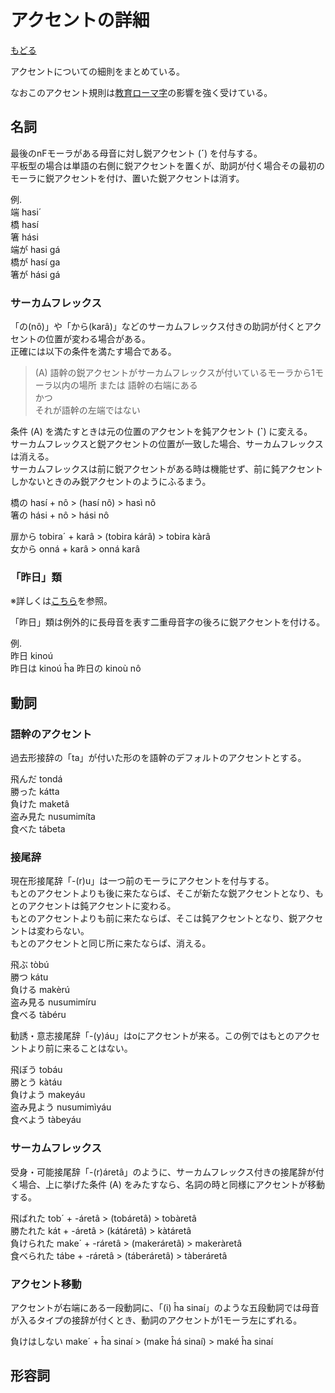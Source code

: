 # アクセントの詳細

[もどる](../index.md)

アクセントについての細則をまとめている。

なおこのアクセント規則は[教育ローマ字](https://github.com/NihongoTopics/Kyouro/blob/master/Proposing%20a%20new%20romanization%20system%20of%20Japanese%20(book).pdf)の影響を強く受けている。

## 名詞

最後のnFモーラがある母音に対し鋭アクセント (__´__) を付与する。  
平板型の場合は単語の右側に鋭アクセントを置くが、助詞が付く場合その最初のモーラに鋭アクセントを付け、置いた鋭アクセントは消す。

例.  
端 hasi´  
橋 hasí  
箸 hási  
端が hasi gá  
橋が hasí ga  
箸が hási gá

### サーカムフレックス

「の(nô)」や「から(karâ)」などのサーカムフレックス付きの助詞が付くとアクセントの位置が変わる場合がある。  
正確には以下の条件を満たす場合である。

> (A) 語幹の鋭アクセントがサーカムフレックスが付いているモーラから1モーラ以内の場所 または 語幹の右端にある  
> かつ  
> それが語幹の左端ではない

条件 (A) を満たすときは元の位置のアクセントを鈍アクセント (__`__) に変える。  
サーカムフレックスと鋭アクセントの位置が一致した場合、サーカムフレックスは消える。  
サーカムフレックスは前に鋭アクセントがある時は機能せず、前に鈍アクセントしかないときのみ鋭アクセントのようにふるまう。

橋の hasí \+ nô \> (hasí nô) \> hasì nô  
箸の hási \+ nô \> hási nô

扉から tobira´ \+ karâ \> (tobira kárâ) \> tobira kàrâ  
女から onná \+ karâ \> onná karâ

### 「昨日」類

※詳しくは[こちら](https://note.com/j9a/n/n7a7910ca3d89)を参照。

「昨日」類は例外的に長母音を表す二重母音字の後ろに鋭アクセントを付ける。

例.  
昨日 kinoú  
昨日は kinoú ĥa
昨日の kinoù nô

## 動詞

### 語幹のアクセント

過去形接辞の「ta」が付いた形のを語幹のデフォルトのアクセントとする。

飛んだ tondá  
勝った kátta  
負けた maketâ  
盗み見た nusumimíta  
食べた tábeta

### 接尾辞

現在形接尾辞「\-(r)u」は一つ前のモーラにアクセントを付与する。  
もとのアクセントよりも後に来たならば、そこが新たな鋭アクセントとなり、もとのアクセントは鈍アクセントに変わる。  
もとのアクセントよりも前に来たならば、そこは鈍アクセントとなり、鋭アクセントは変わらない。  
もとのアクセントと同じ所に来たならば、消える。

飛ぶ tòbú  
勝つ kátu  
負ける makèrú  
盗み見る nusumimíru  
食べる tàbéru

勧誘・意志接尾辞「\-(y)áu」はoにアクセントが来る。この例ではもとのアクセントより前に来ることはない。

飛ぼう tobáu  
勝とう kàtáu  
負けよう makeyáu  
盗み見よう nusumimìyáu  
食べよう tàbeyáu

### サーカムフレックス

受身・可能接尾辞「\-(r)áretâ」のように、サーカムフレックス付きの接尾辞が付く場合、上に挙げた条件 (A) をみたすなら、名詞の時と同様にアクセントが移動する。

飛ばれた tob´ \+ \-áretâ \> (tobáretâ) \> tobàretâ  
勝たれた kát \+ \-áretâ \> (kátáretâ) \> kàtáretâ  
負けられた make´ \+ \-ráretâ \> (makeráretâ) \> makeràretâ  
食べられた tábe \+ \-ráretâ \> (táberáretâ) \> tàberáretâ

### アクセント移動

アクセントが右端にある一段動詞に、「(i) ĥa sinaí」のような五段動詞では母音が入るタイプの接辞が付くとき、動詞のアクセントが1モーラ左にずれる。

負けはしない make´ \+ ĥa sinaí \> (make ĥá sinaí) \> maké ĥa sinaí


## 形容詞


